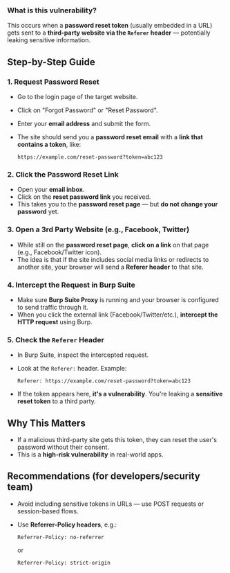 ###  What is this vulnerability?

This occurs when a **password reset token** (usually embedded in a URL) gets sent to a **third-party website via the `Referer` header** — potentially leaking sensitive information.


##  Step-by-Step Guide

###  **1. Request Password Reset**

* Go to the login page of the target website.
* Click on "Forgot Password" or "Reset Password".
* Enter your **email address** and submit the form.
* The site should send you a **password reset email** with a **link that contains a token**, like:

  ```
  https://example.com/reset-password?token=abc123
  ```



###  **2. Click the Password Reset Link**

* Open your **email inbox**.
* Click on the **reset password link** you received.
* This takes you to the **password reset page** — but **do not change your password** yet.



###  **3. Open a 3rd Party Website (e.g., Facebook, Twitter)**

* While still on the **password reset page**, **click on a link** on that page (e.g., Facebook/Twitter icon).
* The idea is that if the site includes social media links or redirects to another site, your browser will send a **Referer header** to that site.



###  **4. Intercept the Request in Burp Suite**

* Make sure **Burp Suite Proxy** is running and your browser is configured to send traffic through it.
* When you click the external link (Facebook/Twitter/etc.), **intercept the HTTP request** using Burp.



###  **5. Check the `Referer` Header**

* In Burp Suite, inspect the intercepted request.
* Look at the `Referer:` header. Example:

  ```
  Referer: https://example.com/reset-password?token=abc123
  ```
* If the token appears here, **it's a vulnerability**. You're leaking a **sensitive reset token** to a third party.



##  Why This Matters

* If a malicious third-party site gets this token, they can reset the user's password without their consent.
* This is a **high-risk vulnerability** in real-world apps.



##  Recommendations (for developers/security team)

* Avoid including sensitive tokens in URLs — use POST requests or session-based flows.
* Use **Referrer-Policy headers**, e.g.:

  ```http
  Referrer-Policy: no-referrer
  ```

  or

  ```http
  Referrer-Policy: strict-origin
  ```

